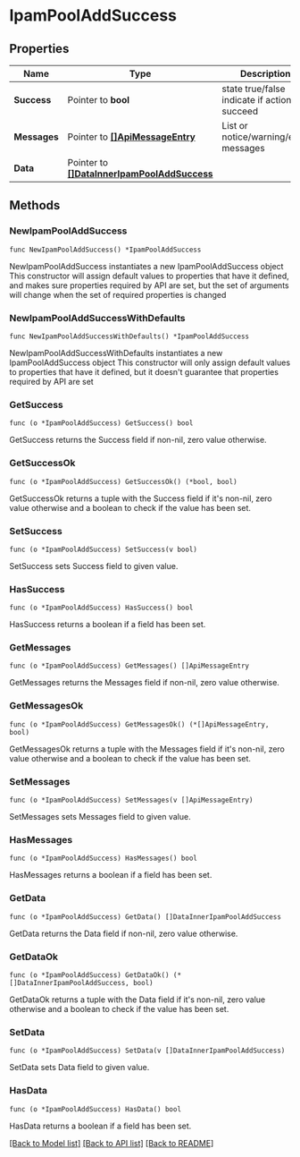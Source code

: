 # IpamPoolAddSuccess

## Properties

Name | Type | Description | Notes
------------ | ------------- | ------------- | -------------
**Success** | Pointer to **bool** | state true/false indicate if action succeed | [optional] 
**Messages** | Pointer to [**[]ApiMessageEntry**](ApiMessageEntry.md) | List or notice/warning/error messages | [optional] 
**Data** | Pointer to [**[]DataInnerIpamPoolAddSuccess**](DataInnerIpamPoolAddSuccess.md) |  | [optional] 

## Methods

### NewIpamPoolAddSuccess

`func NewIpamPoolAddSuccess() *IpamPoolAddSuccess`

NewIpamPoolAddSuccess instantiates a new IpamPoolAddSuccess object
This constructor will assign default values to properties that have it defined,
and makes sure properties required by API are set, but the set of arguments
will change when the set of required properties is changed

### NewIpamPoolAddSuccessWithDefaults

`func NewIpamPoolAddSuccessWithDefaults() *IpamPoolAddSuccess`

NewIpamPoolAddSuccessWithDefaults instantiates a new IpamPoolAddSuccess object
This constructor will only assign default values to properties that have it defined,
but it doesn't guarantee that properties required by API are set

### GetSuccess

`func (o *IpamPoolAddSuccess) GetSuccess() bool`

GetSuccess returns the Success field if non-nil, zero value otherwise.

### GetSuccessOk

`func (o *IpamPoolAddSuccess) GetSuccessOk() (*bool, bool)`

GetSuccessOk returns a tuple with the Success field if it's non-nil, zero value otherwise
and a boolean to check if the value has been set.

### SetSuccess

`func (o *IpamPoolAddSuccess) SetSuccess(v bool)`

SetSuccess sets Success field to given value.

### HasSuccess

`func (o *IpamPoolAddSuccess) HasSuccess() bool`

HasSuccess returns a boolean if a field has been set.

### GetMessages

`func (o *IpamPoolAddSuccess) GetMessages() []ApiMessageEntry`

GetMessages returns the Messages field if non-nil, zero value otherwise.

### GetMessagesOk

`func (o *IpamPoolAddSuccess) GetMessagesOk() (*[]ApiMessageEntry, bool)`

GetMessagesOk returns a tuple with the Messages field if it's non-nil, zero value otherwise
and a boolean to check if the value has been set.

### SetMessages

`func (o *IpamPoolAddSuccess) SetMessages(v []ApiMessageEntry)`

SetMessages sets Messages field to given value.

### HasMessages

`func (o *IpamPoolAddSuccess) HasMessages() bool`

HasMessages returns a boolean if a field has been set.

### GetData

`func (o *IpamPoolAddSuccess) GetData() []DataInnerIpamPoolAddSuccess`

GetData returns the Data field if non-nil, zero value otherwise.

### GetDataOk

`func (o *IpamPoolAddSuccess) GetDataOk() (*[]DataInnerIpamPoolAddSuccess, bool)`

GetDataOk returns a tuple with the Data field if it's non-nil, zero value otherwise
and a boolean to check if the value has been set.

### SetData

`func (o *IpamPoolAddSuccess) SetData(v []DataInnerIpamPoolAddSuccess)`

SetData sets Data field to given value.

### HasData

`func (o *IpamPoolAddSuccess) HasData() bool`

HasData returns a boolean if a field has been set.


[[Back to Model list]](../README.md#documentation-for-models) [[Back to API list]](../README.md#documentation-for-api-endpoints) [[Back to README]](../README.md)


